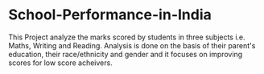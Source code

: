 # School-Performance-in-India
This Project analyze the marks scored by students in three subjects i.e. Maths, Writing and Reading. Analysis is done on the basis of their parent's education, their race/ethnicity and gender and it focuses on improving scores for low score acheivers.

